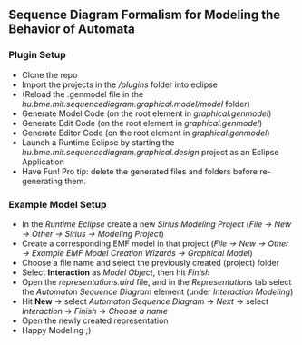 ﻿## Sequence Diagram Formalism for Modeling the Behavior of Automata
### Plugin Setup
- Clone the repo
- Import the projects in the */plugins* folder into eclipse
- (Reload the .genmodel file in the *hu.bme.mit.sequencediagram.graphical.model/model* folder)
- Generate Model Code (on the root element in *graphical.genmodel*)
- Generate Edit Code (on the root element in *graphical.genmodel*)
- Generate Editor Code (on the root element in *graphical.genmodel*)
- Launch a Runtime Eclipse by starting the *hu.bme.mit.sequencediagram.graphical.design* project as an Eclipse Application
- Have Fun!
Pro tip: delete the generated files and folders before re-generating them.

### Example Model Setup
- In the *Runtime Eclipse* create a new *Sirius Modeling Project* (*File -> New -> Other -> Sirius -> Modeling Project*)
- Create a corresponding EMF model in that project (*File -> New ->  Other -> Example EMF Model Creation Wizards -> Graphical Model*)
- Choose a file name and select the previously created (project) folder
- Select **Interaction** as *Model Object*, then hit *Finish*
- Open the *representations.aird* file, and in the *Representations* tab select the *Automaton Sequence Diagram* element (under *Interaction Modeling*)
- Hit **New** -> select *Automaton Sequence Diagram* -> *Next* -> select *Interaction* -> *Finish* -> *Choose a name* 
- Open the newly created representation
- Happy Modeling ;)

